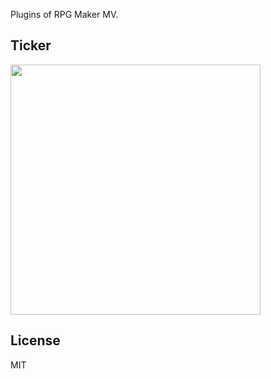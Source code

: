 Plugins of RPG Maker MV.

## Ticker

<img src="http://kido0617.github.io/img/2017-04-12-ticker/ticker.gif" width="400">
<https://raw.githubusercontent.com/kido0617/rpgmakerMV-plugin/master/Ticker/Ticker.js>



## License

MIT
